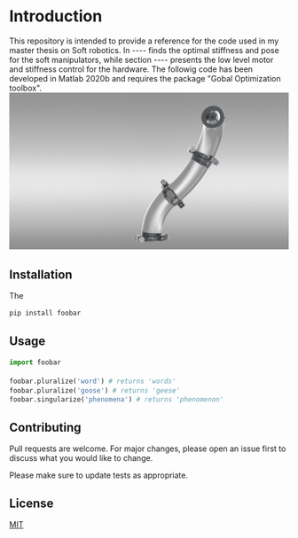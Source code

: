 # Introduction

This repository is intended to provide a reference for the code used in my master thesis on Soft robotics. 
In ---- finds the optimal stiffness and pose for the soft manipulators, while section ---- presents the low level motor and stiffness control for the hardware.
The followig code has been developed in Matlab 2020b and requires the package "Gobal Optimization toolbox". 
<img src="/Images/rendering.jpg" alt="My cool logo"/>
## Installation

The  
```bash
pip install foobar
```

## Usage

```python
import foobar

foobar.pluralize('word') # returns 'words'
foobar.pluralize('goose') # returns 'geese'
foobar.singularize('phenomena') # returns 'phenomenon'
```

## Contributing
Pull requests are welcome. For major changes, please open an issue first to discuss what you would like to change.

Please make sure to update tests as appropriate.

## License
[MIT](https://choosealicense.com/licenses/mit/)